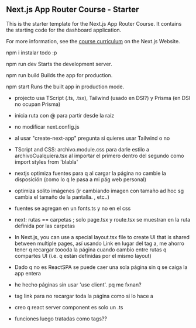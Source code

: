 ## Next.js App Router Course - Starter

This is the starter template for the Next.js App Router Course. It contains the starting code for the dashboard application.

For more information, see the [course curriculum](https://nextjs.org/learn) on the Next.js Website.


npm i 
    instalar todo :p

npm run dev
    Starts the development server.

  npm run build
    Builds the app for production.

  npm start
    Runs the built app in production mode.


- projecto usa TScript (.ts, .tsx), Tailwind (usado en DSI?) y Prisma (en DSI no ocupan Prisma)
- inicia ruta con @ para partir desde la raíz
- no modificar next.config.js
- al usar "create-next-app" pregunta si quieres usar Tailwind o no
- TScript and CSS: archivo.module.css para darle estilo a archivoCualquiera.tsx al importar el primero dentro del segundo como import styles from 'blabla'
- nextjs optimiza fuentes para q al cargar la página no cambie la disposición (como lo q le pasa a mi pág web personal)
- optimiza solito imágenes (ir cambiando imagen con tamaño ad hoc sg cambia el tamaño de la pantalla. , etc..)
- fuentes se agregan en un fonts.ts y no en el css
- next: rutas == carpetas ; solo page.tsx y route.tsx se muestran en la ruta definida por las carpetas
- In Next.js, you can use a special layout.tsx file to create UI that is shared between multiple pages, así usando Link en lugar del tag a, me ahorro tener q recargar toooda la página cuando cambio entre rutas q compartes UI (i.e. q están definidas por el mismo layout) 
- Dado q no es ReactSPA se puede caer una sola página sin q se caiga la app entera
- he hecho páginas sin usar 'use client'. pq me fxnan?


- tag link para no recargar toda la página como si lo hace a
- creo q react server component es solo un .ts

- funciones luego tratadas como tags??
